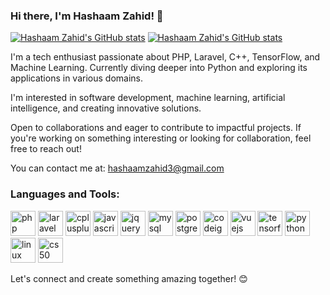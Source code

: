 ### Hi there, I'm Hashaam Zahid! 👋
[![Hashaam Zahid's GitHub stats](https://github-readme-stats.vercel.app/api?username=hashaam-zahid&width=400&height=200)](https://github.com/hashaam-zahid/github-readme-stats)
[![Hashaam Zahid's GitHub stats](https://github-readme-stats.vercel.app/api?username=hashaam-zahid&show_icons=true&theme=dark&include_all_commits=true&count_private=true)](https://github.com/hashaam-zahid/github-readme-stats)



 I'm a tech enthusiast passionate about PHP, Laravel, C++, TensorFlow, and Machine Learning. Currently diving deeper into Python and exploring its applications in various domains.

I'm interested in software development, machine learning, artificial intelligence, and creating innovative solutions.

Open to collaborations and eager to contribute to impactful projects. If you're working on something interesting or looking for collaboration, feel free to reach out!

You can contact me at: hashaamzahid3@gmail.com

### Languages and Tools:
<p align="left">
  <img src="https://cdn.jsdelivr.net/gh/devicons/devicon/icons/php/php-original.svg" alt="php" width="40" height="40"/>
  <img src="https://cdn.jsdelivr.net/gh/devicons/devicon/icons/laravel/laravel-plain.svg" alt="laravel" width="40" height="40"/>
  <img src="https://cdn.jsdelivr.net/gh/devicons/devicon/icons/cplusplus/cplusplus-original.svg" alt="cplusplus" width="40" height="40"/>
  <img src="https://cdn.jsdelivr.net/gh/devicons/devicon/icons/javascript/javascript-original.svg" alt="javascript" width="40" height="40"/>
  <img src="https://cdn.jsdelivr.net/gh/devicons/devicon/icons/jquery/jquery-original.svg" alt="jquery" width="40" height="40"/>
  <img src="https://cdn.jsdelivr.net/gh/devicons/devicon/icons/mysql/mysql-original.svg" alt="mysql" width="40" height="40"/>
  <img src="https://cdn.jsdelivr.net/gh/devicons/devicon/icons/postgresql/postgresql-original.svg" alt="postgresql" width="40" height="40"/>
  <img src="https://cdn.jsdelivr.net/gh/devicons/devicon/icons/codeigniter/codeigniter-plain.svg" alt="codeigniter" width="40" height="40"/>
  <img src="https://cdn.jsdelivr.net/gh/devicons/devicon/icons/vuejs/vuejs-original.svg" alt="vuejs" width="40" height="40"/>
  <img src="https://cdn.jsdelivr.net/gh/devicons/devicon/icons/tensorflow/tensorflow-original.svg" alt="tensorflow" width="40" height="40"/>
  <img src="https://cdn.jsdelivr.net/gh/devicons/devicon/icons/python/python-original.svg" alt="python" width="40" height="40"/>
  <img src="https://cdn.jsdelivr.net/gh/devicons/devicon/icons/linux/linux-original.svg" alt="linux" width="40" height="40"/>
  <img src="https://miro.medium.com/v2/resize:fit:700/1*IYCifTCCR2ah-79u94Z3wg.png" alt="cs50" width="40" height="40"/>
</p>

Let's connect and create something amazing together! 😊
